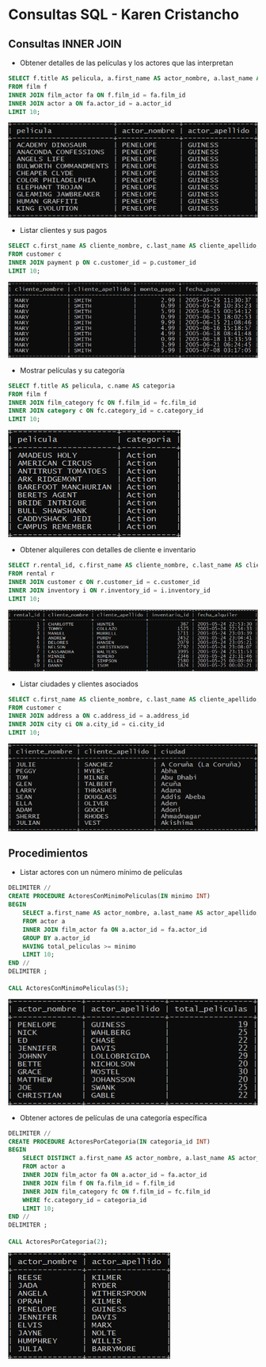 # Consultas SQL - Karen Cristancho

## Consultas INNER JOIN

- Obtener detalles de las películas y los actores que las interpretan

````sql
SELECT f.title AS pelicula, a.first_name AS actor_nombre, a.last_name AS actor_apellido
FROM film f
INNER JOIN film_actor fa ON f.film_id = fa.film_id
INNER JOIN actor a ON fa.actor_id = a.actor_id
LIMIT 10;
````
![alt text](image.png)

- Listar clientes y sus pagos

````sql
SELECT c.first_name AS cliente_nombre, c.last_name AS cliente_apellido, p.amount AS monto_pago, p.payment_date AS fecha_pago
FROM customer c
INNER JOIN payment p ON c.customer_id = p.customer_id
LIMIT 10;
````
![alt text](image-1.png)

- Mostrar películas y su categoría

````sql
SELECT f.title AS pelicula, c.name AS categoria
FROM film f
INNER JOIN film_category fc ON f.film_id = fc.film_id
INNER JOIN category c ON fc.category_id = c.category_id
LIMIT 10;
````
![alt text](image-2.png)

- Obtener alquileres con detalles de cliente e inventario

````sql
SELECT r.rental_id, c.first_name AS cliente_nombre, c.last_name AS cliente_apellido, i.inventory_id AS inventario_id, r.rental_date AS fecha_alquiler
FROM rental r
INNER JOIN customer c ON r.customer_id = c.customer_id
INNER JOIN inventory i ON r.inventory_id = i.inventory_id
LIMIT 10;
````
![alt text](image-3.png)

- Listar ciudades y clientes asociados

````sql
SELECT c.first_name AS cliente_nombre, c.last_name AS cliente_apellido, ci.city AS ciudad
FROM customer c
INNER JOIN address a ON c.address_id = a.address_id
INNER JOIN city ci ON a.city_id = ci.city_id
LIMIT 10;
````
![alt text](image-4.png)

## Procedimientos

- Listar actores con un número mínimo de películas

````sql
DELIMITER //
CREATE PROCEDURE ActoresConMinimoPeliculas(IN minimo INT)
BEGIN
    SELECT a.first_name AS actor_nombre, a.last_name AS actor_apellido, COUNT(fa.film_id) AS total_peliculas
    FROM actor a
    INNER JOIN film_actor fa ON a.actor_id = fa.actor_id
    GROUP BY a.actor_id
    HAVING total_peliculas >= minimo
    LIMIT 10;
END //
DELIMITER ;

CALL ActoresConMinimoPeliculas(5);
````
![alt text](image-5.png)

- Obtener actores de películas de una categoría específica

````sql
DELIMITER //
CREATE PROCEDURE ActoresPorCategoria(IN categoria_id INT)
BEGIN
    SELECT DISTINCT a.first_name AS actor_nombre, a.last_name AS actor_apellido
    FROM actor a
    INNER JOIN film_actor fa ON a.actor_id = fa.actor_id
    INNER JOIN film f ON fa.film_id = f.film_id
    INNER JOIN film_category fc ON f.film_id = fc.film_id
    WHERE fc.category_id = categoria_id
    LIMIT 10;
END //
DELIMITER ;

CALL ActoresPorCategoria(2);
````
![alt text](image-6.png)